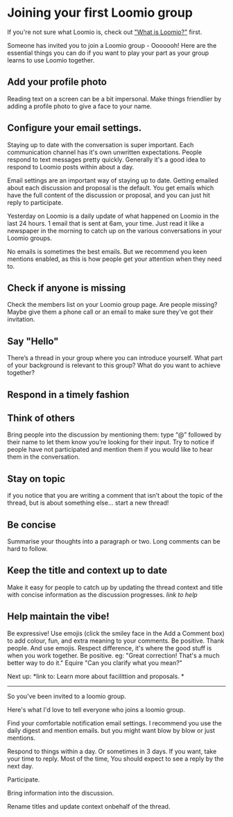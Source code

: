 # Joining your first Loomio group

If you're not sure what Loomio is, check out ["What is Loomio?"](overview.md) first.

Someone has invited you to join a Loomio group - Ooooooh! Here are the essential things you can do if you want to play your part as your group learns to use Loomio together.

## Add your profile photo
Reading text on a screen can be a bit impersonal. Make things friendlier by adding a profile photo to give a face to your name. 

## Configure your email settings.
Staying up to date with the conversation is super important. Each communication channel has it's own unwritten expectations. People respond to text messages pretty quickly. Generally it's a good idea to respond to Loomio posts within about a day.

Email settings are an important way of staying up to date. 
Getting emailed about each discussion and proposal is the default. You get emails which have the full content of the discussion or proposal, and you can just hit reply to participate.

Yesterday on Loomio is a daily update of what happened on Loomio in the last 24 hours. 1 email that is sent at 6am, your time. Just read it like a newspaper in the morning to catch up on the various conversations in your Loomio groups.

No emails is sometimes the best emails. But we recommend you keen mentions enabled, as this is how people get your attention when they need to.

## Check if anyone is missing
Check the members list on your Loomio group page. Are people missing? Maybe give them a phone call or an email to make sure they’ve got their invitation.

## Say "Hello"
There’s a thread in your group where you can introduce yourself. What part of your background is relevant to this group? What do you want to achieve together?


## Respond in a timely fashion

## Think of others
Bring people into the discussion by mentioning them: type “@” followed by their name to let them know you’re looking for their input. Try to notice if people have not participated and mention them if you would like to hear them in the conversation.

## Stay on topic
if you notice that you are writing a comment that isn’t about the topic of the thread, but is about something else... start a new thread!

## Be concise
Summarise your thoughts into a paragraph or two. Long comments can be hard to follow.

## Keep the title and context up to date
Make it easy for people to catch up by updating the thread context and title with concise information as the discussion progresses. *link to help*

## Help maintain the vibe!
Be expressive! Use emojis (click the smiley face in the Add a Comment box) to add colour, fun, and extra meaning to your comments.
Be positive. Thank people. And use emojis. Respect difference, it's where the good stuff is when you work together.
Be positive. eg: "Great correction! That's a much better way to do it."
Equire "Can you clarify what you mean?"

Next up:
*link to: Learn more about facilittion and proposals. *

---
So you've been invited to a loomio group.

Here's what I'd love to tell everyone who joins a loomio group.


Find your comfortable notification email settings.
  I recommend you use the daily digest and mention emails.
  but you might want blow by blow or just mentions.


Respond to things within a day.
  Or sometimes in 3 days. If you want, take your time to reply.
  Most of the time, You should expect to see a reply by the next day.

Participate.

Bring information into the discussion.

Rename titles and update context onbehalf of the thread.





